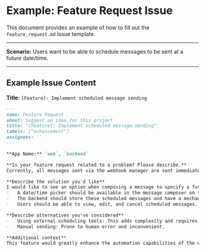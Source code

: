 # Example: Feature Request Issue

This document provides an example of how to fill out the `feature_request.md` Issue template.

---

**Scenario:** Users want to be able to schedule messages to be sent at a future date/time.

---

## Example Issue Content

**Title:** `[Feature]: Implement scheduled message sending`

```markdown
---
name: Feature Request
about: Suggest an idea for this project
title: "[Feature]: Implement scheduled message sending"
labels: ["enhancement"]
assignees: ''
---

**App Name:** `web`, `backend`

**Is your feature request related to a problem? Please describe.**
Currently, all messages sent via the webhook manager are sent immediately. This limits the utility for announcements that need to go out at specific times (e.g., event reminders, daily updates) without manual intervention at that exact moment. Users have to remember to send messages manually, which can lead to missed timings.

**Describe the solution you'd like**
I would like to see an option when composing a message to specify a future date and time for the message to be sent.
-   A date/time picker should be available in the message composer on the frontend.
-   The backend should store these scheduled messages and have a mechanism (e.g., a cron job or message queue) to send them at the specified time.
-   Users should be able to view, edit, and cancel scheduled messages.

**Describe alternatives you've considered**
-   Using external scheduling tools: This adds complexity and requires users to manage multiple platforms.
-   Manual sending: Prone to human error and inconvenient.

**Additional context**
This feature would greatly enhance the automation capabilities of the webhook manager, making it more useful for community managers and event organizers.
```